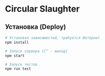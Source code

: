 # Circular Slaughter

## Установка (Deploy)
```bash
# Установка зависимостей, требуется Интернет
npm install

# Запуск сервера (C^ - выход)
npm start

# Запуск тестов
npm run test

```